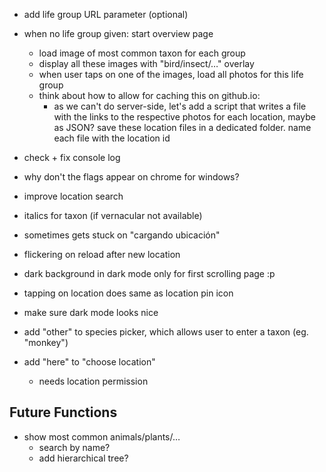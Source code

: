 + add life group URL parameter (optional)
+ when no life group given: start overview page
  + load image of most common taxon for each group
  + display all these images with "bird/insect/…" overlay
  + when user taps on one of the images, load all photos for this life group
  + think about how to allow for caching this on github.io:
    + as we can't do server-side, let's add a script that writes a file with the links to the respective photos for each location, maybe as JSON? save these location files in a dedicated folder. name each file with the location id

+ check + fix console log
+ why don't the flags appear on chrome for windows?
+ improve location search
+ italics for taxon (if vernacular not available)
+ sometimes gets stuck on "cargando ubicación"
+ flickering on reload after new location
+ dark background in dark mode only for first scrolling page :p
+ tapping on location does same as location pin icon
+ make sure dark mode looks nice
+ add "other" to species picker, which allows user to enter a taxon (eg. "monkey")
+ add "here" to "choose location"
  + needs location permission

## Future Functions
+ show most common animals/plants/…
  + search by name?
  + add hierarchical tree?
